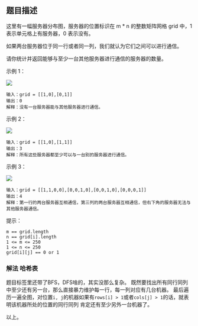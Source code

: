 ## 题目描述
这里有一幅服务器分布图，服务器的位置标识在 m * n 的整数矩阵网格 grid 中，1 表示单元格上有服务器，0 表示没有。

如果两台服务器位于同一行或者同一列，我们就认为它们之间可以进行通信。

请你统计并返回能够与至少一台其他服务器进行通信的服务器的数量。

示例 1：

![](https://assets.leetcode-cn.com/aliyun-lc-upload/uploads/2019/11/24/untitled-diagram-6.jpg)
```
输入：grid = [[1,0],[0,1]]
输出：0
解释：没有一台服务器能与其他服务器进行通信。
```
示例 2：

![](https://assets.leetcode-cn.com/aliyun-lc-upload/uploads/2019/11/24/untitled-diagram-4-1.jpg)
```
输入：grid = [[1,0],[1,1]]
输出：3
解释：所有这些服务器都至少可以与一台别的服务器进行通信。
```
示例 3：

![](https://assets.leetcode-cn.com/aliyun-lc-upload/uploads/2019/11/24/untitled-diagram-1-3.jpg)
```
输入：grid = [[1,1,0,0],[0,0,1,0],[0,0,1,0],[0,0,0,1]]
输出：4
解释：第一行的两台服务器互相通信，第三列的两台服务器互相通信，但右下角的服务器无法与其他服务器通信。
```

提示：
```
m == grid.length
n == grid[i].length
1 <= m <= 250
1 <= n <= 250
grid[i][j] == 0 or 1
```

### 解法 哈希表
题目标签里还带了BFS，DFS啥的，其实没那么复杂。
既然要找出所有同行同列中至少还有另一台，那么直接暴力维护每一行，每一列对应有几台机器。
最后遍历一遍全图，对位置`i, j`的机器如果有`rows[i] > 1`或者`cols[j] > 1`的话，就表明该机器所处的位置的同行同列
肯定还有至少另外一台机器了。

以上。